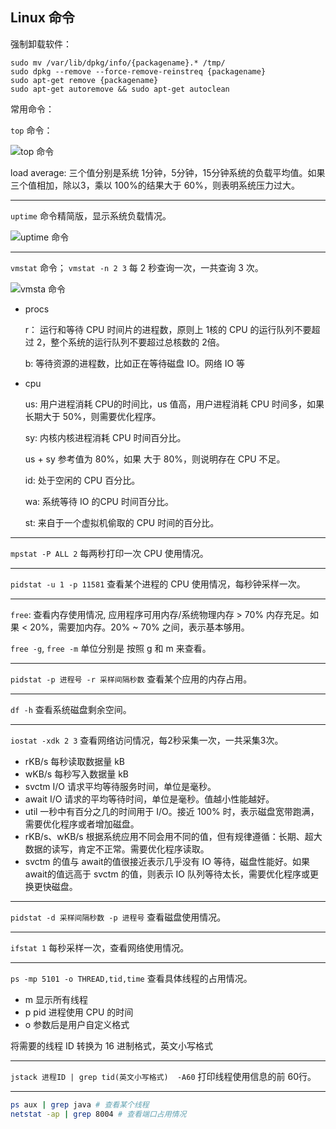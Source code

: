 ## Linux 命令

强制卸载软件：

```shell
sudo mv /var/lib/dpkg/info/{packagename}.* /tmp/
sudo dpkg --remove --force-remove-reinstreq {packagename}
sudo apt-get remove {packagename}
sudo apt-get autoremove && sudo apt-get autoclean
```



常用命令：

`top` 命令：

![top 命令](https://i.loli.net/2019/06/25/5d120a6fe694016796.png)

load average: 三个值分别是系统 1分钟，5分钟，15分钟系统的负载平均值。如果三个值相加，除以3，乘以 100%的结果大于 60%，则表明系统压力过大。

---

`uptime` 命令精简版，显示系统负载情况。

![uptime 命令](https://i.loli.net/2019/06/25/5d120b3fd6d7715038.png)

---

`vmstat` 命令； `vmstat -n 2 3` 每 2 秒查询一次，一共查询 3 次。

![vmsta 命令](https://i.loli.net/2019/06/25/5d120bbb1295d91056.png)

+ procs

  r： 运行和等待 CPU 时间片的进程数，原则上 1核的 CPU 的运行队列不要超过 2，整个系统的运行队列不要超过总核数的 2倍。

  b: 等待资源的进程数，比如正在等待磁盘 IO。网络 IO 等

+ cpu

  us: 用户进程消耗 CPU的时间比，us  值高，用户进程消耗 CPU 时间多，如果长期大于 50%，则需要优化程序。

  sy: 内核内核进程消耗 CPU 时间百分比。

  us + sy 参考值为 80%，如果 大于 80%，则说明存在 CPU 不足。

  id: 处于空闲的 CPU 百分比。

  wa: 系统等待 IO 的CPU 时间百分比。

  st: 来自于一个虚拟机偷取的 CPU 时间的百分比。

---

`mpstat -P ALL 2` 每两秒打印一次 CPU 使用情况。

---

`pidstat -u 1 -p 11581` 查看某个进程的 CPU 使用情况，每秒钟采样一次。

---

`free`: 查看内存使用情况, 应用程序可用内存/系统物理内存 > 70% 内存充足。如果 < 20%，需要加内存。20% ~ 70% 之间，表示基本够用。

`free -g`, `free -m`  单位分别是 按照 g 和 m 来查看。

---

`pidstat -p 进程号 -r 采样间隔秒数` 查看某个应用的内存占用。

---

`df -h` 查看系统磁盘剩余空间。

---

`iostat -xdk 2 3` 查看网络访问情况，每2秒采集一次，一共采集3次。

+ rKB/s 每秒读取数据量 kB
+ wKB/s 每秒写入数据量 kB
+ svctm I/O 请求平均等待服务时间，单位是毫秒。
+ await I/O 请求的平均等待时间，单位是毫秒。值越小性能越好。
+ util 一秒中有百分之几的时间用于 I/O。接近 100% 时，表示磁盘宽带跑满，需要优化程序或者增加磁盘。
+ rKB/s、wKB/s 根据系统应用不同会用不同的值，但有规律遵循：长期、超大数据的读写，肯定不正常。需要优化程序读取。
+ svctm 的值与 await的值很接近表示几乎没有 IO 等待，磁盘性能好。如果 await的值远高于 svctm 的值，则表示 IO 队列等待太长，需要优化程序或更换更快磁盘。

---

`pidstat -d 采样间隔秒数 -p 进程号`  查看磁盘使用情况。

---

`ifstat 1`  每秒采样一次，查看网络使用情况。

---

`ps -mp 5101 -o THREAD,tid,time`  查看具体线程的占用情况。

+ m 显示所有线程
+ p pid 进程使用 CPU 的时间
+ o 参数后是用户自定义格式

将需要的线程 ID 转换为 16 进制格式，英文小写格式

---

`jstack 进程ID | grep tid(英文小写格式)  -A60`  打印线程使用信息的前 60行。

---

```bash
ps aux | grep java # 查看某个线程
netstat -ap | grep 8004 # 查看端口占用情况
```